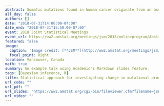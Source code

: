 ```yaml
---
abstract: Somatic mutations found in human cancer originate from an assortment of mutational processes. Each process leaves a unique mutational signature and the sum of all mutations constitutes the tumor mutation burden. We develop the statistical machinery to infer the latent mutation signatures and compare the burden (fraction of mutational signatures) attributed to each signature across different sample categories, say, for example, time, cancer subtype, ethnicity, etc. We propose a hierarchical model for estimating and testing if the mean burdens of the signatures differ between two groups of samples. We applied our methods to cancer trunk and branch mutations, i.e., mutations believed to occur prior to and after tumor initiation, in 16 colon tumors. Trunk and branch mutations were identified by whole exome sequencing of multi-regional tumor samples. Using our approach, we can simultaneously estimate burdens and infer changes in the mean burdens of mutational processes between early and late stage of tumor growth, accounting for the uncertainty of estimated burdens.
all_day: false
authors: []
date: "2018-07-31T14:00:00-07:00"
date_end: "2018-07-31T15:50:00-07:00"
event: 2018 Joint Statistical Meetings
event_url: https://ww2.amstat.org/meetings/jsm/2018/onlineprogram/AbstractDetails.cfm?abstractid=330022
featured: false
image:
  caption: 'Image credit: [**JSM**](http://ww2.amstat.org/meetings/jsm/2018/)'
  focal_point: Right
location: Vancouver, Canada
math: true
summary: An example talk using Academic's Markdown slides feature.
tags: [Bayesian inference, R]
title: Statistical approach for investigating change in mutational processes during cancer growth and development
url_code: ""
url_pdf: ""
url_slides: "https://ww2.amstat.org/cgi-bin/fileviewer.cfm?filename=jsm2018presentations%5C%5CCC%2DWest%2D212%5C20180729%2DSunday%5C1400%2DPDT%5CZhi%2DYang%2D41165%5C215807%2E0%2D73860%2DZhi%2DYang%2Epptx&Outputfile=330022-1&1.06252529443"
url_video: ""
---
```

